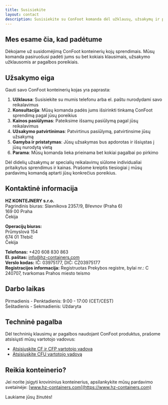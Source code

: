 ```yaml
---
title: Susisiekite
layout: contact
description: Susisiekite su ConFoot komanda dėl užklausų, užsakymų ir paramos.
---
```


## Mes esame čia, kad padėtume

Dėkojame už susidomėjimą ConFoot konteinerių kojų sprendimais. Mūsų komanda pasiruošusi padėti jums su bet kokiais klausimais, užsakymo užklausomis ar pagalbos poreikiais.

## Užsakymo eiga

Gauti savo ConFoot konteinerių kojas yra paprasta:

1. **Užklausa**: Susisiekite su mumis telefonu arba el. paštu nurodydami savo reikalavimus
2. **Konsultacija**: Mūsų komanda padės jums išsirinkti tinkamą ConFoot sprendimą pagal jūsų poreikius
3. **Kainos pasiūlymas**: Pateiksime išsamų pasiūlymą pagal jūsų reikalavimus
4. **Užsakymo patvirtinimas**: Patvirtinus pasiūlymą, patvirtinsime jūsų užsakymą
5. **Gamyba ir pristatymas**: Jūsų užsakymas bus apdorotas ir išsiųstas į jūsų nurodytą vietą
6. **Parama**: Mūsų komanda lieka prieinama bet kokiai pagalbai po pirkimo

Dėl didelių užsakymų ar specialių reikalavimų siūlome individualiai pritaikytus sprendimus ir kainas. Prašome kreiptis tiesiogiai į mūsų pardavimų komandą aptarti jūsų konkrečius poreikius.

## Kontaktinė informacija

**HZ KONTEJNERY s.r.o.**  
Pagrindinis biuras: Slavníkova 2357/9, Břevnov (Praha 6)  
169 00 Praha  
Čekija

**Operacijų biuras:**  
Průmyslová 154  
674 01 Třebíč  
Čekija

**Telefonas:** +420 608 830 863  
**El. paštas:** [info@hz-containers.com](mailto:info@hz-containers.com)  
**Verslo kodas:** IČ: 03975177, DIČ: CZ03975177  
**Registracijos informacija:** Registruotas Prekybos registre, bylai nr.: C 240707, tvarkomas Prahos miesto teismo

## Darbo laikas

Pirmadienis - Penktadienis: 9:00 - 17:00 (CET/CEST)  
Šeštadienis - Sekmadienis: Uždaryta

## Techninė pagalba

Dėl techninių klausimų ar pagalbos naudojant ConFoot produktus, prašome atsisiųsti mūsų vartotojo vadovus:
- [Atsisiųskite CF ir CFP vartotojo vadovą](/wp-content/uploads/2021/07/confoot_navod-k-pouziti_CZ.pdf)
- [Atsisiųskite CFU vartotojo vadovą](/wp-content/uploads/2022/02/confoot_CFU_navod-k-pouziti_CZ.pdf)

## Reikia konteinerio?

Jei norite įsigyti krovininius konteinerius, apsilankykite mūsų pardavimo svetainėje:
[www.hz-containers.com](https://www.hz-containers.com)

Laukiame jūsų žinutės!
